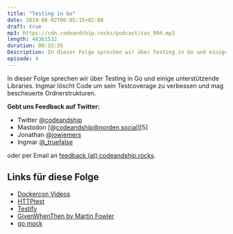 ```yaml
---
title: "Testing in Go"
date: 2019-06-02T06:05:15+02:00
draft: true
mp3: https://cdn.codeandship.rocks/podcast/cas_004.mp3
length: 48361532
duration: 00:33:35
Description: In dieser Folge sprechen wir über Testing in Go und einige unterstützende Libraries. Ingmar löscht Code um sein Testcoverage zu verbessen und mag bescheuerte Ordnerstrukturen.
episode: 4
---
```


In dieser Folge sprechen wir über Testing in Go und einige unterstützende Libraries. Ingmar löscht Code um sein Testcoverage zu verbessen und mag bescheuerte Ordnerstrukturen.

**Gebt uns Feedback auf Twitter:**

- Twitter [@codeandship][1]
- Mastodon [@codeandship@norden.social][5]
- Jonathan [@jowiemers][2]
- Ingmar [@_truefalse][3]
 
oder per Email an [feedback (at) codeandship.rocks][4].

[1]: https://twitter.com/codeandship
[2]: https://twitter.com/jowiemers
[3]: https://twitter.com/_truefalse
[4]: mailto:feedback@codeandship.rocks
[4]: https://norden.social/web/accounts/50278

## Links für diese Folge

- [Dockercon Videos](https://www.docker.com/dockercon/2019-videos/)
- [HTTPtest](https://golang.org/pkg/net/http/httptest/)
- [Testify](https://github.com/stretchr/testify)
- [GivenWhenThen by Martin Fowler](https://martinfowler.com/bliki/GivenWhenThen.html)
- [go mock](https://github.com/golang/mock)